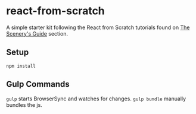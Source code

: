 # react-from-scratch
A simple starter kit following the React from Scratch tutorials found on [The Scenery's Guide](https://thescenery.co/guides) section.

## Setup
`npm install`

## Gulp Commands
`gulp` starts BrowserSync and watches for changes.
`gulp bundle` manually bundles the js.
